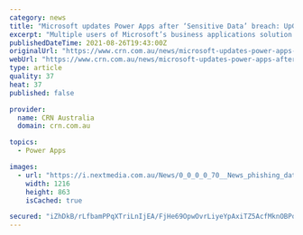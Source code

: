 ```yaml
---
category: news
title: "Microsoft updates Power Apps after ‘Sensitive Data’ breach: UpGuard"
excerpt: "Multiple users of Microsoft’s business applications solution Power Apps — including Microsoft itself — are alleged to have unintentionally exposed 38 million records through portals that allow public access,"
publishedDateTime: 2021-08-26T19:43:00Z
originalUrl: "https://www.crn.com.au/news/microsoft-updates-power-apps-after-sensitive-data-breach-upguard-569123"
webUrl: "https://www.crn.com.au/news/microsoft-updates-power-apps-after-sensitive-data-breach-upguard-569123"
type: article
quality: 37
heat: 37
published: false

provider:
  name: CRN Australia
  domain: crn.com.au

topics:
  - Power Apps

images:
  - url: "https://i.nextmedia.com.au/News/0_0_0_0_70__News_phishing_data_breach_cyber_attack.jpeg"
    width: 1216
    height: 863
    isCached: true

secured: "iZhDkB/rLfbamPPqXTriLnIjEA/FjHe69OpwOvrLiyeYpAxiTZ5AcfMknOBPoRAl92qbhQQW0M9GaLMviAH0iCnEC/Fr8DZ1EMQ0D77a/fdom6aOfPBBRGU54lKzjRjcr8QoZJMdNRVGfdLyVgd+n6WxCa7H4koxAkkaCpphNYSLkj2ZJbouajIIB+LNqRpT1h4SOXld1HNMQzTJhzT6t3VnjPRJBNrDF1+ZjF35NAX0VtRmw5jhtC2Ubxf1IHEq6N2tiAgSQquTGV5eZ0rflYhDQdh3i+ob7e/J7FAK0op4tk3gCDvRXWWwR/GAGgk3GxhHX3Aihe7Zd4HY/l2QA0mxYWRIAulmwDGXrrCxtN8=;RJhjFyrZE7rbgVcXR/IohA=="
---
```



